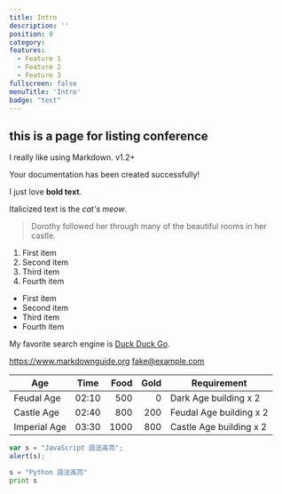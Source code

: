 ```yaml
---
title: Intro
description: ''
position: 0
category: 
features:
  - Feature 1
  - Feature 2
  - Feature 3
fullscreen: false
menuTitle: 'Intro'
badge: "test"
---
```


## this is a page for listing conference
I really like using Markdown.
<badge>v1.2+</badge>

<alert type="success">
Your documentation has been created successfully!
</alert>

<list :items="features"></list>

I just love **bold text**.

Italicized text is the *cat's meow*.

> Dorothy followed her through many of the beautiful rooms in her castle.

1. First item
2. Second item
3. Third item
4. Fourth item

- First item
- Second item
- Third item
- Fourth item

My favorite search engine is [Duck Duck Go](https://duckduckgo.com).

<https://www.markdownguide.org>
<fake@example.com>

Age           | Time  | Food | Gold | Requirement
--------------|:-----:|-----:| ----:|------------------------
Feudal Age    | 02:10 |  500 |    0 | Dark Age building x 2
Castle Age    | 02:40 |  800 |  200 | Feudal Age building x 2
Imperial Age  | 03:30 | 1000 |  800 | Castle Age building x 2

```javascript
var s = "JavaScript 語法高亮";
alert(s);
```

```python
s = "Python 語法高亮"
print s
```
